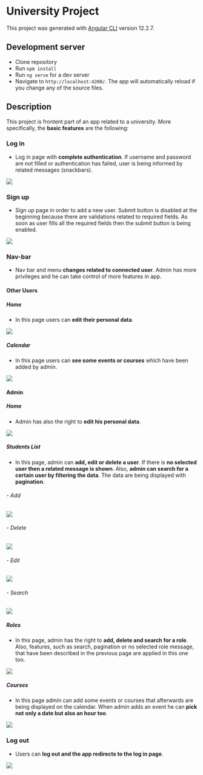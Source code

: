 # University Project

This project was generated with [Angular CLI](https://github.com/angular/angular-cli) version 12.2.7.


## Development server

- Clone repository 
- Run `npm install` 
- Run `ng serve` for a dev server
- Navigate to `http://localhost:4200/`. The app will automatically reload if you change any of the source files.

## Description

This project is frontent part of an app related to a university. 
More specifically, the **basic features** are the following:

### Log in 
- Log in page with **complete authentication**. If username and password are not filled or authentication has failed, user is being informed by related messages (snackbars).

![](login.gif) 

### Sign up
- Sign up page in order to add a new user. Submit button is disabled at the beginning because there are validations related to required fields. As soon as user fills all the required fields then the submit button is being enabled.

![](signup.gif)

### Nav-bar
- Nav bar and menu **changes related to connected user**. Admin has more privileges and he can take control of more features in app.

#### Other Users
##### Home 
- In this page users can **edit their personal data**. 

![](home.png) 

##### Calendar 
- In this page users can **see some events or courses** which have been added by admin. 

![](calendar.png) 

#### Admin
##### Home 
- Admin has also the right to **edit his personal data**.

![](admin_home.png) 

##### Students List
- In this page, admin can **add, edit or delete a user**. If there is **no selected user then a related message is shown**. Also, **admin can search for a certain user by filtering the data**. The data are being displayed with **pagination**.

###### - Add

![](add.gif)

###### - Delete

![](delete.gif)

###### - Edit

![](edit.gif)

###### - Search

![](search.gif)

##### Roles

- In this page, admin has the right to **add, delete and search for a role**. Also, features, such as search, pagination or no selected role message, that have been described in the previous page are applied in this one too.

![](pagination.gif)

##### Courses

- In this page admin can add some events or courses that afterwards are being displayed on the calendar. When admin adds an event he can **pick not only a date but also an hour too**.  

![](course.gif)

### Log out

- Users can **log out and the app redirects to the log in page**.

![](logout.gif)
    
